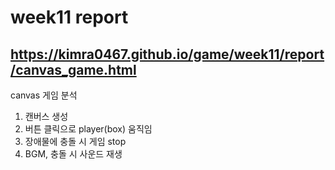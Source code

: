 # week11 report
## https://kimra0467.github.io/game/week11/report/canvas_game.html
canvas 게임 분석

1. 캔버스 생성
2. 버튼 클릭으로 player(box) 움직임
3. 장애물에 충돌 시 게임 stop
4. BGM, 충돌 시 사운드 재생
   



